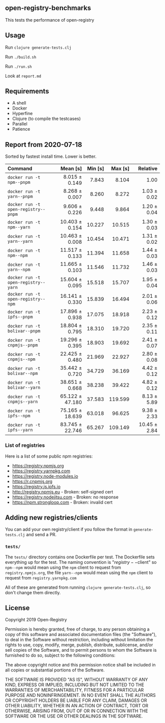 ## open-registry-benchmarks

This tests the performance of open-registry

## Usage

Run `clojure generate-tests.clj`

Run `./build.sh`

Run `./run.sh`

Look at `report.md`

## Requirements

- A shell
- Docker
- Hyperfine
- Clojure (to compile the testcases)
- Parallel
- Patience

<!-- REPORT -->
## Report from 2020-07-18

Sorted by fastest install time. Lower is better.


| Command | Mean [s] | Min [s] | Max [s] | Relative |
|:---|---:|---:|---:|---:|
| `docker run -t npm--pnpm` | 8.015 ± 0.149 | 7.843 | 8.104 | 1.00 |
| `docker run -t yarn--pnpm` | 8.268 ± 0.007 | 8.260 | 8.272 | 1.03 ± 0.02 |
| `docker run -t open-registry--pnpm` | 9.606 ± 0.226 | 9.448 | 9.864 | 1.20 ± 0.04 |
| `docker run -t npm--yarn` | 10.403 ± 0.154 | 10.227 | 10.515 | 1.30 ± 0.03 |
| `docker run -t yarn--yarn` | 10.463 ± 0.008 | 10.454 | 10.471 | 1.31 ± 0.02 |
| `docker run -t npm--npm` | 11.517 ± 0.133 | 11.394 | 11.658 | 1.44 ± 0.03 |
| `docker run -t yarn--npm` | 11.665 ± 0.103 | 11.546 | 11.732 | 1.46 ± 0.03 |
| `docker run -t open-registry--yarn` | 15.604 ± 0.095 | 15.518 | 15.707 | 1.95 ± 0.04 |
| `docker run -t open-registry--npm` | 16.141 ± 0.330 | 15.839 | 16.494 | 2.01 ± 0.06 |
| `docker run -t ipfs--pnpm` | 17.896 ± 0.938 | 17.075 | 18.918 | 2.23 ± 0.12 |
| `docker run -t bolivar--pnpm` | 18.804 ± 0.795 | 18.310 | 19.720 | 2.35 ± 0.11 |
| `docker run -t cnpmjs--pnpm` | 19.296 ± 0.395 | 18.903 | 19.692 | 2.41 ± 0.07 |
| `docker run -t cnpmjs--npm` | 22.425 ± 0.480 | 21.969 | 22.927 | 2.80 ± 0.08 |
| `docker run -t bolivar--npm` | 35.442 ± 0.720 | 34.729 | 36.169 | 4.42 ± 0.12 |
| `docker run -t bolivar--yarn` | 38.651 ± 0.668 | 38.238 | 39.422 | 4.82 ± 0.12 |
| `docker run -t cnpmjs--yarn` | 65.122 ± 47.180 | 37.583 | 119.599 | 8.13 ± 5.89 |
| `docker run -t ipfs--npm` | 75.165 ± 18.639 | 63.018 | 96.625 | 9.38 ± 2.33 |
| `docker run -t ipfs--yarn` | 83.745 ± 22.746 | 65.267 | 109.149 | 10.45 ± 2.84 |
<!-- REPORT_END -->

### List of registries

Here is a list of some public npm registries:

- https://registry.npmjs.org
- https://registry.yarnpkg.com
- https://registry.node-modules.io
- https://r.cnpmjs.org
- https://registry.js.ipfs.io
- http://registry.npmjs.eu - Broken: self-signed cert
- https://registry.nodejitsu.com - Broken: no response
- https://npm.strongloop.com - Broken: invalid cert

## Adding new registries/clients

You can add your own registry/client if you follow the format in
`generate-tests.clj` and send a PR.

### `tests/`

The `tests/` directory contains one Dockerfile per test. The Dockerfile
sets everything up for the test. The naming convention is "$registry--$client"
so `npm--npm` would mean using the `npm` client to request from `registry.npmjs.org`,
the file `yarn--npm` would mean using the `npm` client to request from `registry.yarnpkg.com`

All of these are generated from running `clojure generate-tests.clj`, so don't
change them directly.

## License

Copyright 2019 Open-Registry

Permission is hereby granted, free of charge, to any person obtaining a copy of this software and associated documentation files (the "Software"), to deal in the Software without restriction, including without limitation the rights to use, copy, modify, merge, publish, distribute, sublicense, and/or sell copies of the Software, and to permit persons to whom the Software is furnished to do so, subject to the following conditions:

The above copyright notice and this permission notice shall be included in all copies or substantial portions of the Software.

THE SOFTWARE IS PROVIDED "AS IS", WITHOUT WARRANTY OF ANY KIND, EXPRESS OR IMPLIED, INCLUDING BUT NOT LIMITED TO THE WARRANTIES OF MERCHANTABILITY, FITNESS FOR A PARTICULAR PURPOSE AND NONINFRINGEMENT. IN NO EVENT SHALL THE AUTHORS OR COPYRIGHT HOLDERS BE LIABLE FOR ANY CLAIM, DAMAGES OR OTHER LIABILITY, WHETHER IN AN ACTION OF CONTRACT, TORT OR OTHERWISE, ARISING FROM, OUT OF OR IN CONNECTION WITH THE SOFTWARE OR THE USE OR OTHER DEALINGS IN THE SOFTWARE.
